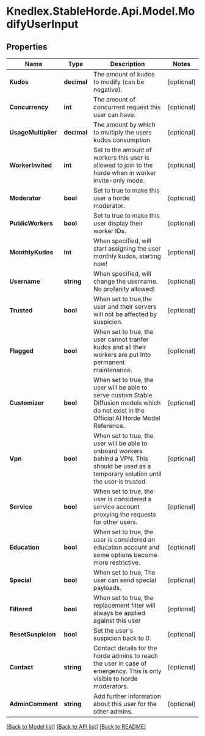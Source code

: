 # Knedlex.StableHorde.Api.Model.ModifyUserInput

## Properties

Name | Type | Description | Notes
------------ | ------------- | ------------- | -------------
**Kudos** | **decimal** | The amount of kudos to modify (can be negative). | [optional] 
**Concurrency** | **int** | The amount of concurrent request this user can have. | [optional] 
**UsageMultiplier** | **decimal** | The amount by which to multiply the users kudos consumption. | [optional] 
**WorkerInvited** | **int** | Set to the amount of workers this user is allowed to join to the horde when in worker invite-only mode. | [optional] 
**Moderator** | **bool** | Set to true to make this user a horde moderator. | [optional] 
**PublicWorkers** | **bool** | Set to true to make this user display their worker IDs. | [optional] 
**MonthlyKudos** | **int** | When specified, will start assigning the user monthly kudos, starting now! | [optional] 
**Username** | **string** | When specified, will change the username. No profanity allowed! | [optional] 
**Trusted** | **bool** | When set to true,the user and their servers will not be affected by suspicion. | [optional] 
**Flagged** | **bool** | When set to true, the user cannot tranfer kudos and all their workers are put into permanent maintenance. | [optional] 
**Customizer** | **bool** | When set to true, the user will be able to serve custom Stable Diffusion models which do not exist in the Official AI Horde Model Reference. | [optional] 
**Vpn** | **bool** | When set to true, the user will be able to onboard workers behind a VPN. This should be used as a temporary solution until the user is trusted. | [optional] 
**Service** | **bool** | When set to true, the user is considered a service account proxying the requests for other users. | [optional] 
**Education** | **bool** | When set to true, the user is considered an education account and some options become more restrictive. | [optional] 
**Special** | **bool** | When set to true, The user can send special payloads. | [optional] 
**Filtered** | **bool** | When set to true, the replacement filter will always be applied against this user | [optional] 
**ResetSuspicion** | **bool** | Set the user&#39;s suspicion back to 0. | [optional] 
**Contact** | **string** | Contact details for the horde admins to reach the user in case of emergency. This is only visible to horde moderators. | [optional] 
**AdminComment** | **string** | Add further information about this user for the other admins. | [optional] 

[[Back to Model list]](../README.md#documentation-for-models) [[Back to API list]](../README.md#documentation-for-api-endpoints) [[Back to README]](../README.md)

